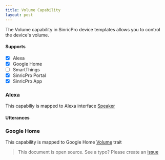```yaml
---
title: Volume Capability
layout: post
---
```

 
The Volume capability in SinricPro device templates allows you to control the device's volume.

#### Supports
 - [x]  Alexa
 - [x]  Google Home
 - [ ]  SmartThings
 - [x]  SinricPro Portal
 - [x]  SinricPro App

### Alexa 
This capabiliy is mapped to Alexa interface [Speaker](https://developer.amazon.com/en-US/docs/alexa/device-apis/alexa-speaker.html)

#### Utterances
### Google Home
This capability is mapped to Google Home [Volume](https://developers.home.google.com/cloud-to-cloud/traits/volume) trait

> This document is open source. See a typo? Please create an [issue](https://github.com/sinricpro/help-docs)
